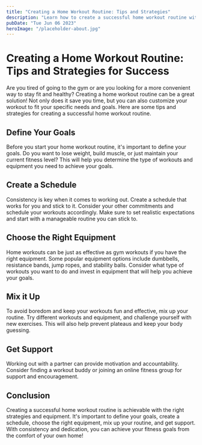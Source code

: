 ```yaml
---
title: "Creating a Home Workout Routine: Tips and Strategies"
description: "Learn how to create a successful home workout routine with these tips and strategies. Discover the best home workout equipment to help you get fit and stay healthy."
pubDate: "Tue Jun 06 2023"
heroImage: "/placeholder-about.jpg"
---
```


# Creating a Home Workout Routine: Tips and Strategies for Success

Are you tired of going to the gym or are you looking for a more convenient way to stay fit and healthy? Creating a home workout routine can be a great solution! Not only does it save you time, but you can also customize your workout to fit your specific needs and goals. Here are some tips and strategies for creating a successful home workout routine.

## Define Your Goals
Before you start your home workout routine, it&#39;s important to define your goals. Do you want to lose weight, build muscle, or just maintain your current fitness level? This will help you determine the type of workouts and equipment you need to achieve your goals.

## Create a Schedule
Consistency is key when it comes to working out. Create a schedule that works for you and stick to it. Consider your other commitments and schedule your workouts accordingly. Make sure to set realistic expectations and start with a manageable routine you can stick to.

## Choose the Right Equipment
Home workouts can be just as effective as gym workouts if you have the right equipment. Some popular equipment options include dumbbells, resistance bands, jump ropes, and stability balls. Consider what type of workouts you want to do and invest in equipment that will help you achieve your goals.

## Mix it Up
To avoid boredom and keep your workouts fun and effective, mix up your routine. Try different workouts and equipment, and challenge yourself with new exercises. This will also help prevent plateaus and keep your body guessing.

## Get Support
Working out with a partner can provide motivation and accountability. Consider finding a workout buddy or joining an online fitness group for support and encouragement.

## Conclusion
Creating a successful home workout routine is achievable with the right strategies and equipment. It&#39;s important to define your goals, create a schedule, choose the right equipment, mix up your routine, and get support. With consistency and dedication, you can achieve your fitness goals from the comfort of your own home!